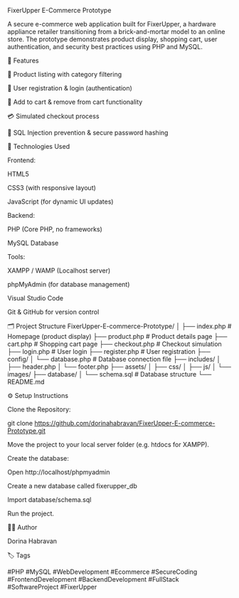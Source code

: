  FixerUpper E-Commerce Prototype

A secure e-commerce web application built for FixerUpper, a hardware appliance retailer transitioning from a brick-and-mortar model to an online store.
The prototype demonstrates product display, shopping cart, user authentication, and security best practices using PHP and MySQL.

🚀 Features

🛒 Product listing with category filtering

👤 User registration & login (authentication)

🧺 Add to cart & remove from cart functionality

💳 Simulated checkout process

🔐 SQL Injection prevention & secure password hashing


🧰 Technologies Used

Frontend:

HTML5

CSS3 (with responsive layout)

JavaScript (for dynamic UI updates)

Backend:

PHP (Core PHP, no frameworks)

MySQL Database

Tools:

XAMPP / WAMP (Localhost server)

phpMyAdmin (for database management)

Visual Studio Code

Git & GitHub for version control

🗂️ Project Structure
FixerUpper-E-commerce-Prototype/
│
├── index.php               # Homepage (product display)
├── product.php             # Product details page
├── cart.php                # Shopping cart page
├── checkout.php            # Checkout simulation
├── login.php               # User login
├── register.php            # User registration
├── config/
│   └── database.php        # Database connection file
├── includes/
│   ├── header.php
│   └── footer.php
├── assets/
│   ├── css/
│   ├── js/
│   └── images/
├── database/
│   └── schema.sql          # Database structure
└── README.md

⚙️ Setup Instructions

Clone the Repository:

git clone https://github.com/dorinahabravan/FixerUpper-E-commerce-Prototype.git


Move the project to your local server folder (e.g. htdocs for XAMPP).

Create the database:

Open http://localhost/phpmyadmin

Create a new database called fixerupper_db

Import database/schema.sql

Run the project.


🧑‍💻 Author

Dorina Habravan


🏷️ Tags

#PHP #MySQL #WebDevelopment #Ecommerce #SecureCoding
#FrontendDevelopment #BackendDevelopment #FullStack #SoftwareProject #FixerUpper
